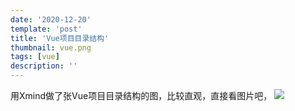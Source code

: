 ```yaml
---
date: '2020-12-20'
template: 'post'
title: 'Vue项目目录结构'
thumbnail: vue.png
tags: [vue]
description: ''
---
```

用Xmind做了张Vue项目目录结构的图，比较直观，直接看图片吧，
<img src="https://caidc.oss-cn-beijing.aliyuncs.com/xmind.png" />

